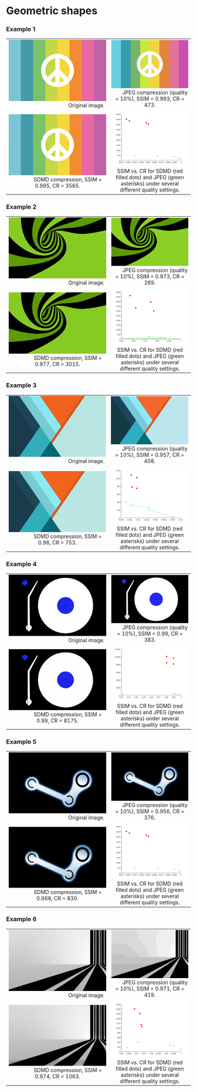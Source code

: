 # Geometric shapes

### Example 1

<table>
    <tr>
        <td ><center><img src="./Geometric/4.jpg"> &emsp;&emsp;&emsp;&emsp;&emsp;&emsp;&emsp;&emsp;&emsp;&emsp;&emsp; Original image. </center></td>
        <td ><center><img src="./Geometric/0.993-473.jpg">&emsp;&emsp;JPEG compression (quality = 10%), SSIM = 0.993, CR = 473.</center></td> 
    </tr>
    <tr>
        <td ><center><img src="./Geometric/0.995-3565">&emsp;&emsp;&emsp;&emsp;SDMD compression, SSIM = 0.995, CR = 3565.</center></td>
        <td ><center><img src="./Geometric/4.png">SSIM vs. CR for SDMD (red filled dots) and JPEG (green asterisks) under several different quality settings.</center></td>
    </tr>
</table>



### Example 2

<table>
    <tr>
        <td ><center><img src="./Geometric/6.jpg"> &emsp;&emsp;&emsp;&emsp;&emsp;&emsp;&emsp;&emsp;&emsp;&emsp;&emsp; Original image. </center></td>
        <td ><center><img src="./Geometric/0.973-269.jpg">&emsp;&emsp;JPEG compression (quality = 10%), SSIM = 0.973, CR = 269.</center></td> 
    </tr>
    <tr>
        <td ><center><img src="./Geometric/0.977-3015">&emsp;&emsp;&emsp;&emsp;SDMD compression, SSIM = 0.977, CR = 3015.</center></td>
        <td ><center><img src="./Geometric/6.png">SSIM vs. CR for SDMD (red filled dots) and JPEG (green asterisks) under several different quality settings.</center></td>
    </tr>
</table>


### Example 3

<table>
    <tr>
        <td ><center><img src="./Geometric/3.jpg"> &emsp;&emsp;&emsp;&emsp;&emsp;&emsp;&emsp;&emsp;&emsp;&emsp;&emsp; Original image. </center></td>
        <td ><center><img src="./Geometric/0.957-408.jpg">&emsp;&emsp;JPEG compression (quality = 10%), SSIM = 0.957, CR = 408.</center></td> 
    </tr>
    <tr>
        <td ><center><img src="./Geometric/0.96-753">&emsp;&emsp;&emsp;&emsp;SDMD compression, SSIM = 0.96, CR = 753.</center></td>
        <td ><center><img src="./Geometric/3.png">SSIM vs. CR for SDMD (red filled dots) and JPEG (green asterisks) under several different quality settings.</center></td>
    </tr>
</table>


### Example 4

<table>
    <tr>
        <td ><center><img src="./Geometric/75.jpg"> &emsp;&emsp;&emsp;&emsp;&emsp;&emsp;&emsp;&emsp;&emsp;&emsp;&emsp; Original image. </center></td>
        <td ><center><img src="./Geometric/0.99-383.jpg">&emsp;&emsp;JPEG compression (quality = 10%), SSIM = 0.99, CR = 383.</center></td> 
    </tr>
    <tr>
        <td ><center><img src="./Geometric/0.99-8175">&emsp;&emsp;&emsp;&emsp;SDMD compression, SSIM = 0.99, CR = 8175.</center></td>
        <td ><center><img src="./Geometric/75.png">SSIM vs. CR for SDMD (red filled dots) and JPEG (green asterisks) under several different quality settings.</center></td>
    </tr>
</table>


### Example 5

<table>
    <tr>
        <td ><center><img src="./Geometric/43.jpg"> &emsp;&emsp;&emsp;&emsp;&emsp;&emsp;&emsp;&emsp;&emsp;&emsp;&emsp; Original image. </center></td>
        <td ><center><img src="./Geometric/0.956-376.jpg">&emsp;&emsp;JPEG compression (quality = 10%), SSIM = 0.956, CR = 376.</center></td> 
    </tr>
    <tr>
        <td ><center><img src="./Geometric/0.968-830">&emsp;&emsp;&emsp;&emsp;SDMD compression, SSIM = 0.968, CR = 830.</center></td>
        <td ><center><img src="./Geometric/4.png">SSIM vs. CR for SDMD (red filled dots) and JPEG (green asterisks) under several different quality settings.</center></td>
    </tr>
</table>


### Example 6

<table>
    <tr>
        <td ><center><img src="./Geometric/1.jpg"> &emsp;&emsp;&emsp;&emsp;&emsp;&emsp;&emsp;&emsp;&emsp;&emsp;&emsp; Original image. </center></td>
        <td ><center><img src="./Geometric/0.971-419.jpg">&emsp;&emsp;JPEG compression (quality = 10%), SSIM = 0.971, CR = 419.</center></td> 
    </tr>
    <tr>
        <td ><center><img src="./Geometric/0.974-1063">&emsp;&emsp;&emsp;&emsp;SDMD compression, SSIM = 0.974, CR = 1063.</center></td>
        <td ><center><img src="./Geometric/1.png">SSIM vs. CR for SDMD (red filled dots) and JPEG (green asterisks) under several different quality settings.</center></td>
    </tr>
</table>
